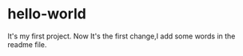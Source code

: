# hello-world
It's my first project.
Now It's the first change,I add some words in the readme file.
